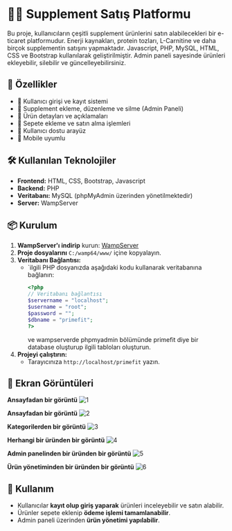 # 🏋️‍♂️ Supplement Satış Platformu

Bu proje, kullanıcıların çeşitli supplement ürünlerini satın alabilecekleri bir e-ticaret platformudur. Enerji kaynakları, protein tozları, L-Carnitine ve daha birçok supplementin satışını yapmaktadır. Javascript, PHP, MySQL, HTML, CSS ve Bootstrap kullanılarak geliştirilmiştir. Admin paneli sayesinde ürünleri ekleyebilir, silebilir ve güncelleyebilirsiniz.

## 🚀 Özellikler
- 🔹 Kullanıcı girişi ve kayıt sistemi
- 🔹 Supplement ekleme, düzenleme ve silme (Admin Paneli)
- 🔹 Ürün detayları ve açıklamaları
- 🔹 Sepete ekleme ve satın alma işlemleri
- 🔹 Kullanıcı dostu arayüz
- 🔹 Mobile uyumlu

## 🛠️ Kullanılan Teknolojiler
- **Frontend:** HTML, CSS, Bootstrap, Javascript
- **Backend:** PHP
- **Veritabanı:** MySQL (phpMyAdmin üzerinden yönetilmektedir)
- **Server:** WampServer

## 📦 Kurulum
1. **WampServer'ı indirip** kurun: [WampServer](https://www.wampserver.com/)
2. **Proje dosyalarını** `C:/wamp64/www/` içine kopyalayın.
3. **Veritabanı Bağlantısı:**
   - `ilgili PHP dosyanızda aşağıdaki kodu kullanarak veritabanına bağlanın:
     ```php
     <?php
     // Veritabanı bağlantısı
     $servername = "localhost";
     $username = "root";
     $password = "";
     $dbname = "primefit";
     ?>
     ```
     ve wampserverde phpmyadmin bölümünde primefit diye bir database oluşturup ilgili tabloları oluşturun.
4. **Projeyi çalıştırın:**
   - Tarayıcınıza `http://localhost/primefit` yazın.

## 📸 Ekran Görüntüleri

**Ansayfadan bir görüntü**
![1](https://github.com/user-attachments/assets/5582cb2a-b361-4225-bbd3-09f7151c05d9)

**Ansayfadan bir görüntü**
![2](https://github.com/user-attachments/assets/467d3332-35d0-49d1-904e-7fbbc8be0ecb)

**Kategorilerden bir görüntü**
![3](https://github.com/user-attachments/assets/d40b4311-b07d-4b0f-9aca-b76dd976814d)

**Herhangi bir üründen bir görüntü**
![4](https://github.com/user-attachments/assets/51b805c9-16c7-42af-a21b-87e08b5539bc)

**Admin panelinden bir üründen bir görüntü**
![5](https://github.com/user-attachments/assets/f54aa316-8b8f-49e8-9e58-e2129c160d4b)

**Ürün yönetiminden bir üründen bir görüntü**
![6](https://github.com/user-attachments/assets/3f9587ad-0180-442d-9a35-e0685501f162)


## 🛒 Kullanım
- Kullanıcılar **kayıt olup giriş yaparak** ürünleri inceleyebilir ve satın alabilir.
- Ürünler sepete eklenip **ödeme işlemi tamamlanabilir**.
- Admin paneli üzerinden **ürün yönetimi yapılabilir**.
